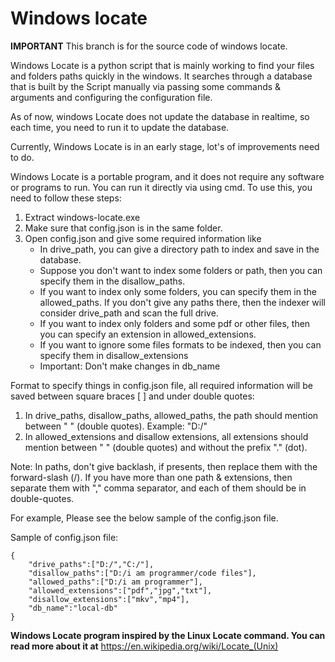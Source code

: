 # Windows locate

**IMPORTANT**
This branch is for the source code of windows locate.

Windows Locate is a python script that is mainly working to find your files and folders paths quickly in the windows. It searches through a database that is built by the Script manually via passing some commands & arguments and configuring the configuration file. 

As of now, windows Locate does not update the database in realtime, so each time, you need to run it to update the database.

Currently, Windows Locate is in an early stage, lot's of improvements need to do.

Windows Locate is a portable program, and it does not require any software or programs to run. You can run it directly via using cmd. To use this, you need to follow these steps:
1. Extract windows-locate.exe
2. Make sure that config.json is in the same folder.
3. Open config.json and give some required information like
   - In drive_path, you can give a directory path to index and save in the database.
   - Suppose you don't want to index some folders or path, then you can specify them in the disallow_paths.
   - If you want to index only some folders, you can specify them in the allowed_paths. If you don't give any paths there, then the indexer will consider drive_path and scan the     full drive.
   - If you want to index only folders and some pdf or other files, then you can specify an extension in allowed_extensions.
   - If you want to ignore some files formats to be indexed, then you can specify them in disallow_extensions
   - Important: Don't make changes in db_name

Format to specify things in config.json file, all required information will be saved between square braces [ ] and under double quotes:
1.  In drive_paths, disallow_paths, allowed_paths, the path should mention between " " (double quotes). Example:  "D:/"
2.  In allowed_extensions and disallow extensions, all extensions should mention between " " (double quotes) and without the prefix "." (dot).

Note: In paths, don't give backlash, if presents, then replace them with the forward-slash (/). If you have more than one path & extensions, then separate them with "," comma separator, and each of them should be in double-quotes.

For example, Please see the below sample of the config.json file.

Sample of config.json file:
```
{
    "drive_paths":["D:/","C:/"],
    "disallow_paths":["D:/i am programmer/code files"],
    "allowed_paths":["D:/i am programmer"],
    "allowed_extensions":["pdf","jpg","txt"],
    "disallow_extensions":["mkv","mp4"],
    "db_name":"local-db"
}
```

**Windows Locate program inspired by the Linux Locate command. You can read more about it at** https://en.wikipedia.org/wiki/Locate_(Unix)





